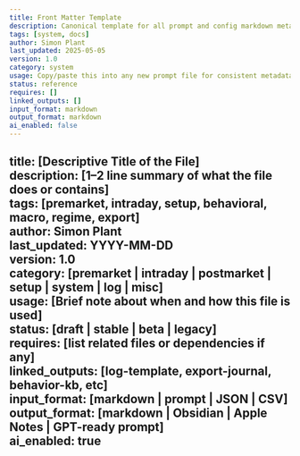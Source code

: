 ```yaml
---
title: Front Matter Template  
description: Canonical template for all prompt and config markdown metadata blocks  
tags: [system, docs]  
author: Simon Plant  
last_updated: 2025-05-05  
version: 1.0  
category: system  
usage: Copy/paste this into any new prompt file for consistent metadata structure  
status: reference  
requires: []  
linked_outputs: []  
input_format: markdown  
output_format: markdown  
ai_enabled: false  
---
```

title: [Descriptive Title of the File]  
description: [1–2 line summary of what the file does or contains]  
tags: [premarket, intraday, setup, behavioral, macro, regime, export]  
author: Simon Plant  
last_updated: YYYY-MM-DD  
version: 1.0  
category: [premarket | intraday | postmarket | setup | system | log | misc]  
usage: [Brief note about when and how this file is used]  
status: [draft | stable | beta | legacy]  
requires: [list related files or dependencies if any]  
linked_outputs: [log-template, export-journal, behavior-kb, etc]  
input_format: [markdown | prompt | JSON | CSV]  
output_format: [markdown | Obsidian | Apple Notes | GPT-ready prompt]  
ai_enabled: true
---